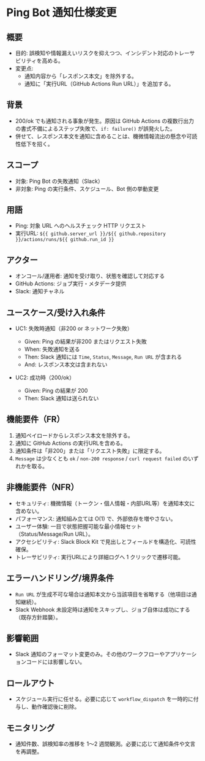 # Ping Bot 通知仕様変更

## 概要
- 目的: 誤検知や情報漏えいリスクを抑えつつ、インシデント対応のトレーサビリティを高める。
- 変更点:
  - 通知内容から「レスポンス本文」を除外する。
  - 通知に「実行URL（GitHub Actions Run URL）」を追加する。

## 背景
- 200/ok でも通知される事象が発生。原因は GitHub Actions の複数行出力の書式不備によるステップ失敗で、`if: failure()` が誤発火した。
- 併せて、レスポンス本文を通知に含めることは、機微情報流出の懸念や可読性低下を招く。

## スコープ
- 対象: Ping Bot の失敗通知（Slack）
- 非対象: Ping の実行条件、スケジュール、Bot 側の挙動変更

## 用語
- Ping: 対象 URL へのヘルスチェック HTTP リクエスト
- 実行URL: `${{ github.server_url }}/${{ github.repository }}/actions/runs/${{ github.run_id }}`

## アクター
- オンコール/運用者: 通知を受け取り、状態を確認して対応する
- GitHub Actions: ジョブ実行・メタデータ提供
- Slack: 通知チャネル

## ユースケース/受け入れ条件
- UC1: 失敗時通知（非200 or ネットワーク失敗）
  - Given: Ping の結果が非200 またはリクエスト失敗
  - When: 失敗通知を送る
  - Then: Slack 通知には `Time`, `Status`, `Message`, `Run URL` が含まれる
  - And: レスポンス本文は含まれない

- UC2: 成功時（200/ok）
  - Given: Ping の結果が 200
  - Then: Slack 通知は送られない

## 機能要件（FR）
1. 通知ペイロードからレスポンス本文を除外する。
2. 通知に GitHub Actions の実行URLを含める。
3. 通知条件は「非200」または「リクエスト失敗」に限定する。
4. `Message` は少なくとも `ok` / `non-200 response` / `curl request failed` のいずれかを取る。

## 非機能要件（NFR）
- セキュリティ: 機微情報（トークン・個人情報・内部URL等）を通知本文に含めない。
- パフォーマンス: 通知組み立ては O(1) で、外部依存を増やさない。
- ユーザー体験: 一目で状態把握可能な最小情報セット（Status/Message/Run URL）。
- アクセシビリティ: Slack Block Kit で見出しとフィールドを構造化、可読性確保。
- トレーサビリティ: 実行URLにより詳細ログへ 1 クリックで遷移可能。

## エラーハンドリング/境界条件
- `Run URL` が生成不可な場合は通知本文から当該項目を省略する（他項目は通知継続）。
- Slack Webhook 未設定時は通知をスキップし、ジョブ自体は成功にする（既存方針踏襲）。

## 影響範囲
- Slack 通知のフォーマット変更のみ。その他のワークフローやアプリケーションコードには影響しない。

## ロールアウト
- スケジュール実行に任せる。必要に応じて `workflow_dispatch` を一時的に付与し、動作確認後に削除。

## モニタリング
- 通知件数、誤検知率の推移を 1〜2 週間観測。必要に応じて通知条件や文言を再調整。

